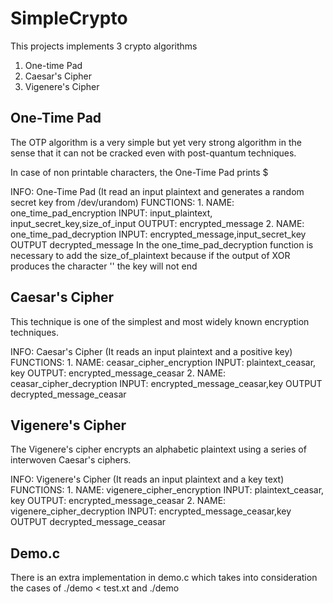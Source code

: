 # SimpleCrypto

This projects implements 3 crypto algorithms

1. One-time Pad
2. Caesar's Cipher
3. Vigenere's Cipher

## One-Time Pad
The OTP algorithm is a very simple but yet very strong algorithm in the sense that it can not be cracked even 
with post-quantum techniques.

In case of non printable characters, the One-Time Pad prints $


INFO:      One-Time Pad (It read an input plaintext and generates a random secret key from /dev/urandom)
FUNCTIONS: 1. NAME:      one_time_pad_encryption
              INPUT:     input_plaintext, input_secret_key,size_of_input
              OUTPUT:    encrypted_message
           2. NAME:      one_time_pad_decryption
              INPUT:     encrypted_message,input_secret_key
              OUTPUT     decrypted_message
In the one_time_pad_decryption function is necessary to add the size_of_plaintext because if the output of XOR produces the character '\' the key will not end

## Caesar's Cipher
This technique is one of the simplest and most widely known encryption techniques.

INFO: Caesar's Cipher (It reads an input plaintext and a positive key)
FUNCTIONS: 1.  NAME:      ceasar_cipher_encryption
               INPUT:     plaintext_ceasar, key
               OUTPUT:    encrypted_message_ceasar
            2. NAME:      ceasar_cipher_decryption
               INPUT:     encrypted_message_ceasar,key
               OUTPUT     decrypted_message_ceasar

## Vigenere's Cipher
The Vigenere's cipher encrypts an alphabetic plaintext using a series of interwoven Caesar's ciphers.

INFO: Vigenere's Cipher (It reads an input plaintext and a key text)
FUNCTIONS: 1. NAME:      vigenere_cipher_encryption
            INPUT:     plaintext_ceasar, key
            OUTPUT:    encrypted_message_ceasar
         2. NAME:      vigenere_cipher_decryption
            INPUT:     encrypted_message_ceasar,key
            OUTPUT     decrypted_message_ceasar


## Demo.c

There is an extra implementation in demo.c which takes into consideration the cases of ./demo < test.xt and ./demo
